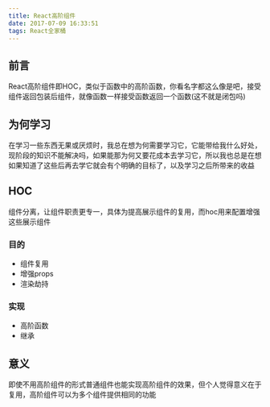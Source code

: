 ```yaml
---
title: React高阶组件
date: 2017-07-09 16:33:51
tags: React全家桶
---
```


## 前言
React高阶组件即HOC，类似于函数中的高阶函数，你看名字都这么像是吧，接受组件返回包装后组件，就像函数一样接受函数返回一个函数(这不就是闭包吗)

## 为何学习
在学习一些东西无果或厌烦时，我总在想为何需要学习它，它能带给我什么好处，现阶段的知识不能解决吗，如果能那为何又要花成本去学习它，所以我也总是在想如果知道了这些后再去学它就会有个明确的目标了，以及学习之后所带来的收益

## HOC
组件分离，让组件职责更专一，具体为提高展示组件的复用，而hoc用来配置增强这些展示组件

### 目的
- 组件复用
- 增强props
- 渲染劫持

### 实现
- 高阶函数
- 继承

## 意义
即使不用高阶组件的形式普通组件也能实现高阶组件的效果，但个人觉得意义在于复用，高阶组件可以为多个组件提供相同的功能

